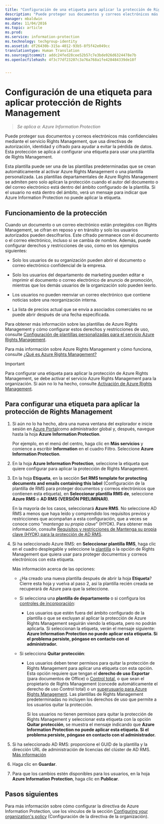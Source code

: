 ```yaml
---
title: "Configuración de una etiqueta para aplicar la protección de Rights Management | Azure Information Protection"
description: "Puede proteger sus documentos y correos electrónicos más confidenciales mediante el servicio Rights Management, que usa directivas de autorización, identidad y cifrado para ayudar a evitar la pérdida de datos. Esta protección se aplica al configurar una etiqueta para usar una plantilla de Rights Management."
manager: mbaldwin
ms.date: 11/04/2016
ms.topic: article
ms.prod: 
ms.service: information-protection
ms.technology: techgroup-identity
ms.assetid: df26430b-315a-4012-93b5-8f5f42e049cc
translationtype: Human Translation
ms.sourcegitcommit: addc24fed28cee52b57c7e3bde926d6324478e7b
ms.openlocfilehash: 4f3c77df23207c3a76a768a1fe428484339de18f


---
```


# <a name="how-to-configure-a-label-to-apply-rights-management-protection"></a>Configuración de una etiqueta para aplicar protección de Rights Management

>*Se aplica a: Azure Information Protection*

Puede proteger sus documentos y correos electrónicos más confidenciales mediante el servicio Rights Management, que usa directivas de autorización, identidad y cifrado para ayudar a evitar la pérdida de datos. Esta protección se aplica al configurar una etiqueta para usar una plantilla de Rights Management. 

Esta plantilla puede ser una de las plantillas predeterminadas que se crean automáticamente al activar Azure Rights Management o una plantilla personalizada. Las plantillas departamentales de Azure Rights Management se admiten pero solo aplican la protección cuando el autor del documento o del correo electrónico está dentro del ámbito configurado de la plantilla. Si el usuario no está dentro del ámbito, verá un mensaje para indicar que Azure Information Protection no puede aplicar la etiqueta.

## <a name="how-the-protection-works"></a>Funcionamiento de la protección

Cuando un documento o un correo electrónico están protegidos con Rights Management, se cifran en reposo y en tránsito y solo los usuarios autorizados pueden descifrarlos. Este cifrado permanece con el documento o el correo electrónico, incluso si se cambia de nombre. Además, puede configurar derechos y restricciones de uso, como en los ejemplos siguientes:

- Solo los usuarios de su organización pueden abrir el documento o correo electrónico confidencial de la empresa.

- Solo los usuarios del departamento de marketing pueden editar e imprimir el documento o correo electrónico de anuncio de promoción, mientras que los demás usuarios de la organización solo pueden leerlo.

- Los usuarios no pueden reenviar un correo electrónico que contiene noticias sobre una reorganización interna.

- La lista de precios actual que se envía a asociados comerciales no se puede abrir después de una fecha especificada.

Para obtener más información sobre las plantillas de Azure Rights Management y cómo configurar estos derechos y restricciones de uso, consulte [Configuración de plantillas personalizadas para el servicio Azure Rights Management](../deploy-use/configure-custom-templates.md).

Para más información sobre Azure Rights Management y cómo funciona, consulte [¿Qué es Azure Rights Management?](../understand-explore/what-is-azure-rms.md)

> [!IMPORTANT]
> Para configurar una etiqueta para aplicar la protección de Azure Rights Management, se debe activar el servicio Azure Rights Management para la organización. Si aún no lo ha hecho, consulte [Activación de Azure Rights Management](../deploy-use/activate-service.md).


## <a name="to-configure-a-label-to-apply-rights-management-protection"></a>Para configurar una etiqueta para aplicar la protección de Rights Management

1. Si aún no lo ha hecho, abra una nueva ventana del explorador e inicie sesión en [Azure Portal](https://portal.azure.com)como administrador global y, después, navegue hasta la hoja **Azure Information Protection**. 

    Por ejemplo, en el menú del centro, haga clic en **Más servicios** y comience a escribir **Information** en el cuadro Filtro. Seleccione **Azure Information Protection**.

2. En la hoja **Azure Information Protection**, seleccione la etiqueta que quiere configurar para aplicar la protección de Rights Management.

3. En la hoja **Etiqueta**, en la sección **Set RMS template for protecting documents and emails containing this label** (Configuración de la plantilla de RMS para proteger documentos y correos electrónicos que contienen esta etiqueta), en **Seleccionar plantilla RMS de**, seleccione **Azure RMS** o **AD RMS (VERSIÓN PRELIMINAR)**.
    
    En la mayoría de los casos, seleccionará **Azure RMS**. No seleccione AD RMS a menos que haya leído y comprendido los requisitos previos y restricciones que acompañan a esta configuración, que a veces se conoce como "*mantenga su propia clave*" (HYOK). Para obtener más información, consulte [Requisitos y restricciones de Mantenga su propia clave (HYOK) para la protección de AD RMS](configure-adrms-restrictions.md).
    
4. Si ha seleccionado Azure RMS: en **Seleccionar plantilla RMS**, haga clic en el cuadro desplegable y seleccione la [plantilla](../deploy-use/configure-custom-templates.md) o la opción de Rights Management que quiera usar para proteger documentos y correos electrónicos con esta etiqueta.
    
    Más información acerca de las opciones:
    
    - ¿Ha creado una nueva plantilla después de abrir la hoja **Etiqueta**? Cierre esta hoja y vuelva al paso 2, así la plantilla recién creada se recuperará de Azure para que la seleccione.
    
    - Si selecciona una **plantilla de departamento** o si configura los [controles de incorporación](../deploy-use/activate-service.md#configuring-onboarding-controls-for-a-phased-deployment):
    
        - Los usuarios que estén fuera del ámbito configurado de la plantilla o que se excluyan al aplicar la protección de Azure Rights Management seguirán viendo la etiqueta, pero no podrán aplicarla. Si seleccionan la etiqueta, verán el mensaje siguiente: **Azure Information Protection no puede aplicar esta etiqueta. Si el problema persiste, póngase en contacto con el administrador.**
        
    - Si selecciona **Quitar protección**:
        
        - Los usuarios deben tener permisos para quitar la protección de Rights Management para aplicar una etiqueta con esta opción. Esta opción requiere que tengan el **derecho de uso** **Exportar** (para documentos de Office) o [Control total](../deploy-use/configure-usage-rights.md), o que sean el propietario de Rights Management (concede automáticamente el derecho de uso Control total) o un [superusuario para Azure Rights Management](../deploy-use/configure-super-users.md). Las plantillas de Rights Management predeterminadas no incluyen los derechos de uso que permite a los usuarios quitar la protección. 

            Si los usuarios no tienen permisos para quitar la protección de Rights Management y seleccionar esta etiqueta con la opción **Quitar protección**, se muestra el mensaje indicando que **Azure Information Protection no puede aplicar esta etiqueta. Si el problema persiste, póngase en contacto con el administrador.**

5. Si ha seleccionado AD RMS: proporcione el GUID de la plantilla y la dirección URL de administración de licencias del clúster de AD RMS. [Más información](configure-adrms-restrictions.md#locating-the-information-to-specify-ad-rms-protection-with-an-azure-information-protection-label)

6. Haga clic en **Guardar**.

7. Para que los cambios estén disponibles para los usuarios, en la hoja **Azure Information Protection**, haga clic en **Publicar**.

## <a name="next-steps"></a>Pasos siguientes

Para más información sobre cómo configurar la directiva de Azure Information Protection, use los vínculos de la sección [Configuring your organization's policy](configure-policy.md#configuring-your-organizations-policy) (Configuración de la directiva de la organización).  



<!--HONumber=Nov16_HO1-->


